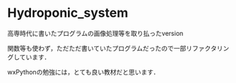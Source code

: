 # Hydroponic_system
高専時代に書いたプログラムの画像処理等を取り払ったversion

関数等も使わず，ただただ書いていたプログラムだったので一部リファクタリングしています．

wxPythonの勉強には，とても良い教材だと思います．
